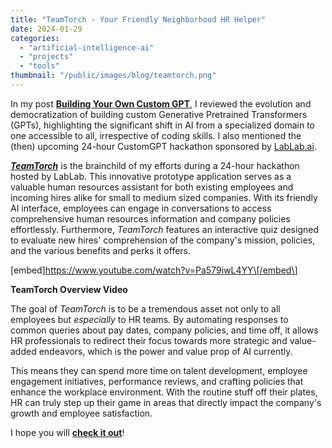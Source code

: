 ```yaml
---
title: "TeamTorch - Your Friendly Neighborhood HR Helper"
date: 2024-01-29
categories: 
  - "artificial-intelligence-ai"
  - "projects"
  - "tools"
thumbnail: "/public/images/blog/teamtorch.png"
---
```


In my post **[Building Your Own Custom GPT](https://quadraticgames.com/building-your-own-custom-gpt/)**, I reviewed the evolution and democratization of building custom Generative Pretrained Transformers (GPTs), highlighting the significant shift in AI from a specialized domain to one accessible to all, irrespective of coding skills. I also mentioned the (then) upcoming 24-hour CustomGPT hackathon sponsored by [LabLab.ai](http://lablab.ai/).

[_**TeamTorch**_](https://lablab.ai/event/create-your-custom-gpts/quadratic-games/teamtorch-your-friendly-neighborhood-hr-helper) is the brainchild of my efforts during a 24-hour hackathon hosted by LabLab. This innovative prototype application serves as a valuable human resources assistant for both existing employees and incoming hires alike for small to medium sized companies. With its friendly AI interface, employees can engage in conversations to access comprehensive human resources information and company policies effortlessly. Furthermore, _TeamTorch_ features an interactive quiz designed to evaluate new hires' comprehension of the company's mission, policies, and the various benefits and perks it offers.

\[embed\]https://www.youtube.com/watch?v=Pa579iwL4YY\[/embed\]

**TeamTorch Overview Video**

The goal of _TeamTorch_ is to be a tremendous asset not only to all employees but _especially_ to HR teams. By automating responses to common queries about pay dates, company policies, and time off, it allows HR professionals to redirect their focus towards more strategic and value-added endeavors, which is the power and value prop of AI currently.

This means they can spend more time on talent development, employee engagement initiatives, performance reviews, and crafting policies that enhance the workplace environment. With the routine stuff off their plates, HR can truly step up their game in areas that directly impact the company's growth and employee satisfaction.

I hope you will **[check it out](https://lablab.ai/event/create-your-custom-gpts/quadratic-games/teamtorch-your-friendly-neighborhood-hr-helper)**!
